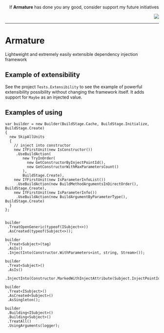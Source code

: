 <p align='right'>If <b>Armature</b> has done you any good, consider support my future initiatives</p>
<p align="right">
  <a href="https://www.paypal.com/cgi-bin/webscr?cmd=_donations&business=ed@pavlov.is&lc=US&item_name=Kudos+for+Armature&no_note=0&cn=&currency_code=EUR">
    <img src="https://ed.pavlov.is/Images/donate-button-small.png" />
  </a>
</p>

___
# Armature

Lightweight and extremely easily extensible dependency injection framework

## Example of extensibility
See the project `Tests.Extensibility` to see the example of powerful extensibility possibility without changing the framework itself.
It adds support for `Maybe` as an injected value.

## Examples of using
    var builder = new Builder(BuildStage.Cache, BuildStage.Initialize, BuildStage.Create)
    {
      new SkipAllUnits
      {
        // inject into constructor
        new IfFirstUnit(new IsConstructor())
         .UseBuildAction(
            new TryInOrder(
              new GetConstructorByInjectPointId(),
              new GetConstructorWithMaxParametersCount()
            ),
            BuildStage.Create),
        new IfFirstUnit(new IsParameterInfoList())
         .UseBuildAction(new BuildMethodArgumentsInDirectOrder(), BuildStage.Create),
        new IfFirstUnit(new IsParameterInfo())
         .UseBuildAction(new BuildArgumentByParameterType(), BuildStage.Create)
      }
    };


    builder
     .TreatOpenGeneric(typeof(ISubject<>))
     .AsCreated(typeof(Subject<>));

    builder
     .Treat<Subject>(tag)
     .AsIs()
     .InjectInto(Constructor.WithParameters<int, string, Stream>());

    builder
     .Treat<Subject>()
     .AsIs()
     .InjectInto(Constructor.MarkedWithInjectAttribute(Subject.InjectPointId));

    builder
     .Treat<ISubject>()
     .AsCreated<Subject>()
     .AsSingleton();

    builder
     .Building<ISubject>()
     .Building<Subject>()
     .TreatAll()
     .UsingArguments(logger);